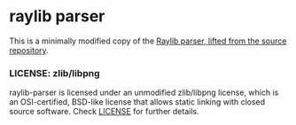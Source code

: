 # raylib parser

This is a minimally modified copy of the
[Raylib parser, lifted from the source repository](https://github.com/raysan5/raylib/tree/master/parser).

### LICENSE: zlib/libpng

raylib-parser is licensed under an unmodified zlib/libpng license, which is an OSI-certified, BSD-like license that allows static linking with closed source software. Check [LICENSE](LICENSE) for further details.

